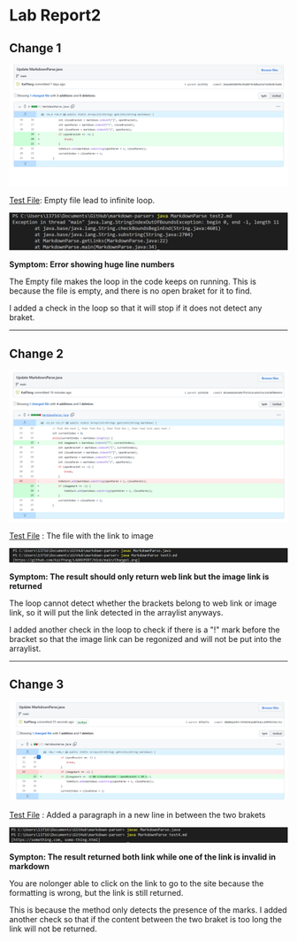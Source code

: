 # Lab Report2

## Change 1

![code change diff1](https://github.com/KaifYang/LABREPORT/blob/main/Change1.png)

[Test File](https://github.com/KaifYang/markdown-parser/blob/main/test2.md): Empty file lead to infinite loop.

![output1](https://github.com/KaifYang/LABREPORT/blob/main/Run%201.png)

**Symptom: Error showing huge line numbers**

The Empty file makes the loop in the code keeps on running. This is because the file is empty, and there is no open braket for it to find.

I added a check in the loop so that it will stop if it does not detect any braket.

***

## Change 2


![code change diff2](https://github.com/KaifYang/LABREPORT/blob/main/Change%202.png)

[Test File](https://github.com/KaifYang/markdown-parser/blob/main/test3.md) : The file with the link to image

![output2](https://github.com/KaifYang/LABREPORT/blob/main/Run2.png)

**Symptom: The result should only return web link but the image link is returned**

The loop cannot detect whether the brackets belong to web link or image link, so it will put the link detected in the arraylist anyways.

I added another check in the loop to check if there is a "!" mark before the bracket so that the image link can be regonized and will not be put into the arraylist.

***

## Change 3

![code change diff3](https://github.com/KaifYang/LABREPORT/blob/main/Change3.png)

[Test File](https://github.com/KaifYang/markdown-parser/blob/main/test4.md) : Added a paragraph in a new line in between the two brakets

![output3](https://github.com/KaifYang/LABREPORT/blob/main/Run3.png)

**Sympton: The result returned both link while one of the link is invalid in markdown**

You are nolonger able to click on the link to go to the site because the formatting is wrong, but the link is still returned.

This is because the method only detects the presence of the marks.
I added another check so that if the content between the two braket is too long the link will not be returned.

